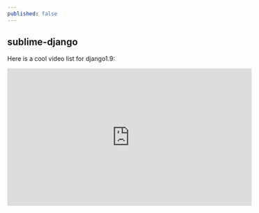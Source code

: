 ```yaml
---
published: false
---
```

## sublime-django



Here is a cool video list for django1.9:

<iframe width="560" height="315" src="https://www.youtube.com/embed/yfgsklK_yFo?list=PLEsfXFp6DpzQFqfCur9CJ4QnKQTVXUsRy" frameborder="0" allowfullscreen></iframe>
